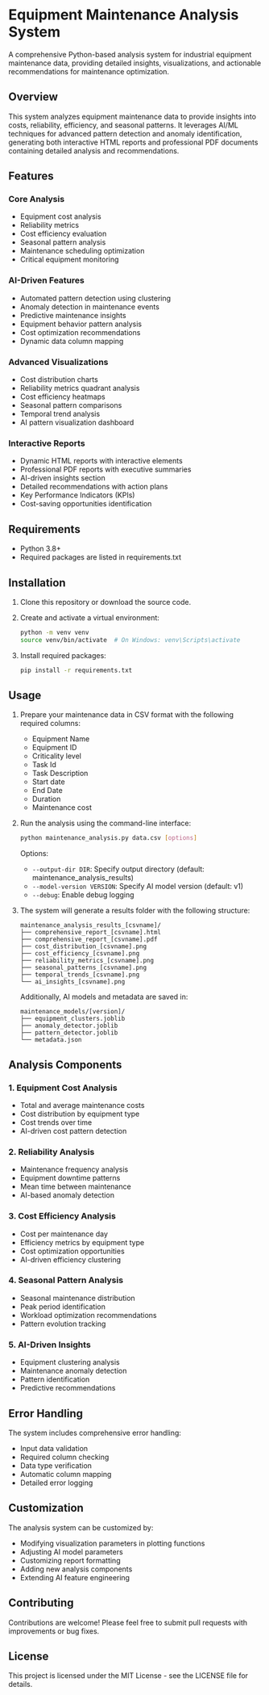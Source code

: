 # Equipment Maintenance Analysis System

A comprehensive Python-based analysis system for industrial equipment maintenance data, providing detailed insights, visualizations, and actionable recommendations for maintenance optimization.

## Overview

This system analyzes equipment maintenance data to provide insights into costs, reliability, efficiency, and seasonal patterns. It leverages AI/ML techniques for advanced pattern detection and anomaly identification, generating both interactive HTML reports and professional PDF documents containing detailed analysis and recommendations.

## Features

### Core Analysis
- Equipment cost analysis
- Reliability metrics
- Cost efficiency evaluation
- Seasonal pattern analysis
- Maintenance scheduling optimization
- Critical equipment monitoring

### AI-Driven Features
- Automated pattern detection using clustering
- Anomaly detection in maintenance events
- Predictive maintenance insights
- Equipment behavior pattern analysis
- Cost optimization recommendations
- Dynamic data column mapping

### Advanced Visualizations
- Cost distribution charts
- Reliability metrics quadrant analysis
- Cost efficiency heatmaps
- Seasonal pattern comparisons
- Temporal trend analysis
- AI pattern visualization dashboard

### Interactive Reports
- Dynamic HTML reports with interactive elements
- Professional PDF reports with executive summaries
- AI-driven insights section
- Detailed recommendations with action plans
- Key Performance Indicators (KPIs)
- Cost-saving opportunities identification

## Requirements

- Python 3.8+
- Required packages are listed in requirements.txt

## Installation

1. Clone this repository or download the source code.

2. Create and activate a virtual environment:
   ```bash
   python -m venv venv
   source venv/bin/activate  # On Windows: venv\Scripts\activate
   ```

3. Install required packages:
   ```bash
   pip install -r requirements.txt
   ```

## Usage

1. Prepare your maintenance data in CSV format with the following required columns:
   - Equipment Name
   - Equipment ID
   - Criticality level
   - Task Id
   - Task Description
   - Start date
   - End Date
   - Duration
   - Maintenance cost

2. Run the analysis using the command-line interface:
   ```bash
   python maintenance_analysis.py data.csv [options]
   ```

   Options:
   - `--output-dir DIR`: Specify output directory (default: maintenance_analysis_results)
   - `--model-version VERSION`: Specify AI model version (default: v1)
   - `--debug`: Enable debug logging

3. The system will generate a results folder with the following structure:
   ```
   maintenance_analysis_results_[csvname]/
   ├── comprehensive_report_[csvname].html
   ├── comprehensive_report_[csvname].pdf
   ├── cost_distribution_[csvname].png
   ├── cost_efficiency_[csvname].png
   ├── reliability_metrics_[csvname].png
   ├── seasonal_patterns_[csvname].png
   ├── temporal_trends_[csvname].png
   └── ai_insights_[csvname].png
   ```

   Additionally, AI models and metadata are saved in:
   ```
   maintenance_models/[version]/
   ├── equipment_clusters.joblib
   ├── anomaly_detector.joblib
   ├── pattern_detector.joblib
   └── metadata.json
   ```

## Analysis Components

### 1. Equipment Cost Analysis
- Total and average maintenance costs
- Cost distribution by equipment type
- Cost trends over time
- AI-driven cost pattern detection

### 2. Reliability Analysis
- Maintenance frequency analysis
- Equipment downtime patterns
- Mean time between maintenance
- AI-based anomaly detection

### 3. Cost Efficiency Analysis
- Cost per maintenance day
- Efficiency metrics by equipment type
- Cost optimization opportunities
- AI-driven efficiency clustering

### 4. Seasonal Pattern Analysis
- Seasonal maintenance distribution
- Peak period identification
- Workload optimization recommendations
- Pattern evolution tracking

### 5. AI-Driven Insights
- Equipment clustering analysis
- Maintenance anomaly detection
- Pattern identification
- Predictive recommendations

## Error Handling

The system includes comprehensive error handling:
- Input data validation
- Required column checking
- Data type verification
- Automatic column mapping
- Detailed error logging

## Customization

The analysis system can be customized by:
- Modifying visualization parameters in plotting functions
- Adjusting AI model parameters
- Customizing report formatting
- Adding new analysis components
- Extending AI feature engineering

## Contributing

Contributions are welcome! Please feel free to submit pull requests with improvements or bug fixes.

## License

This project is licensed under the MIT License - see the LICENSE file for details.
